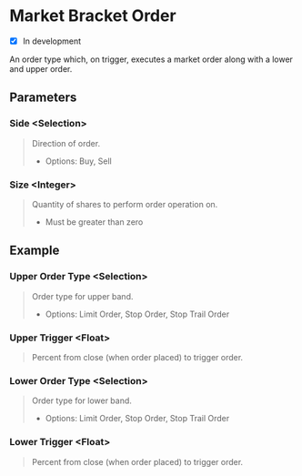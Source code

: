 # Market Bracket Order

- [x] In development

An order type which, on trigger, executes a market order along with a lower and upper order.

## Parameters

### Side \<Selection>
> Direction of order.
>
> * Options: Buy, Sell

### Size \<Integer>
> Quantity of shares to perform order operation on.
>
> * Must be greater than zero

## Example

### Upper Order Type \<Selection>
> Order type for upper band.
>
> * Options: Limit Order, Stop Order, Stop Trail Order

### Upper Trigger \<Float>
> Percent from close (when order placed) to trigger order.

### Lower Order Type \<Selection>
> Order type for lower band.
>
> * Options: Limit Order, Stop Order, Stop Trail Order

### Lower Trigger \<Float>
> Percent from close (when order placed) to trigger order.